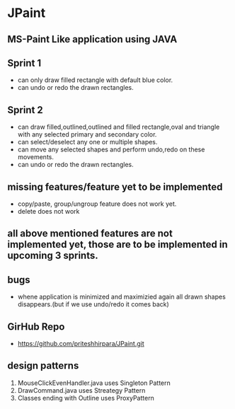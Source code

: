# JPaint
## MS-Paint Like application using JAVA


## **Sprint 1**
- can only draw filled rectangle with default blue color.
- can undo or redo the drawn rectangles.

## **Sprint 2**
- can draw filled,outlined,outlined and filled rectangle,oval and triangle with any selected primary and secondary color.
- can select/deselect any one or multiple shapes.
- can move any selected shapes and perform undo,redo on these movements.
- can undo or redo the drawn rectangles.

## **missing features/feature yet to be implemented**
- copy/paste, group/ungroup feature does not work yet.
- delete does not work

## all above mentioned features are not implemented yet, those are to be implemented in upcoming 3 sprints.

## bugs
- whene application is minimized and maximizied again all drawn shapes disappears.(but if we use undo/redo it comes back)

## **GirHub Repo**
- https://github.com/priteshhirpara/JPaint.git

## **design patterns**
1. MouseClickEvenHandler.java uses Singleton Pattern
2. DrawCommand.java uses Streategy Pattern
3. Classes ending with Outline uses ProxyPattern

